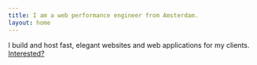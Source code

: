 ```yaml
---
title: I am a web performance engineer from Amsterdam.
layout: home
---
```


I build and host fast, elegant websites and web applications for my clients. [Interested?](/about/)